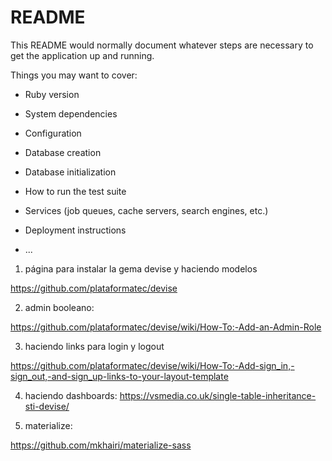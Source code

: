 # README

This README would normally document whatever steps are necessary to get the
application up and running.

Things you may want to cover:

* Ruby version

* System dependencies

* Configuration

* Database creation

* Database initialization

* How to run the test suite

* Services (job queues, cache servers, search engines, etc.)

* Deployment instructions

* ...


1) página para instalar la gema devise y haciendo modelos

 https://github.com/plataformatec/devise

2) admin booleano:

 https://github.com/plataformatec/devise/wiki/How-To:-Add-an-Admin-Role

3) haciendo links para login y logout 

https://github.com/plataformatec/devise/wiki/How-To:-Add-sign_in,-sign_out,-and-sign_up-links-to-your-layout-template

4) haciendo dashboards: https://vsmedia.co.uk/single-table-inheritance-sti-devise/

5) materialize:

https://github.com/mkhairi/materialize-sass